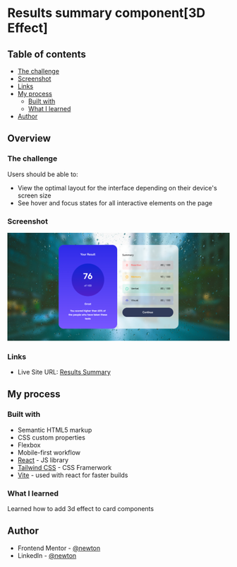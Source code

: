 # Results summary component[3D Effect]


## Table of contents

- [The challenge](#the-challenge)
- [Screenshot](#screenshot)
- [Links](#links)
- [My process](#my-process)
  - [Built with](#built-with)
  - [What I learned](#what-i-learned)
- [Author](#author)


## Overview

### The challenge

Users should be able to:

- View the optimal layout for the interface depending on their device's screen size
- See hover and focus states for all interactive elements on the page

### Screenshot

![](./screenshot.png)

### Links


- Live Site URL: [Results Summary](https://results-summary.netlify.app)

## My process

### Built with

- Semantic HTML5 markup
- CSS custom properties
- Flexbox
- Mobile-first workflow
- [React](https://reactjs.org/) - JS library
- [Tailwind CSS](https://tailwindcss.com/) - CSS Framerwork
- [Vite](https://styled-components.com/) - used with react for faster builds

### What I learned

Learned how to add 3d effect to card components

## Author

- Frontend Mentor - [@newton](https://www.frontendmentor.io/profile/newton-w)
- LinkedIn - [@newton](https://www.linkedin.com/in/newton-warui/)
